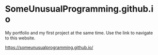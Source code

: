 # SomeUnusualProgramming.github.io

My portfolio and my first project at the same time. Use the link to navigate to this website.

https://someunusualprogramming.github.io/

